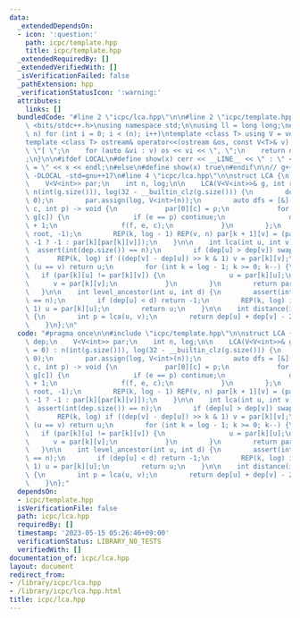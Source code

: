 ```yaml
---
data:
  _extendedDependsOn:
  - icon: ':question:'
    path: icpc/template.hpp
    title: icpc/template.hpp
  _extendedRequiredBy: []
  _extendedVerifiedWith: []
  _isVerificationFailed: false
  _pathExtension: hpp
  _verificationStatusIcon: ':warning:'
  attributes:
    links: []
  bundledCode: "#line 2 \"icpc/lca.hpp\"\n\n#line 2 \"icpc/template.hpp\"\n\n#include\
    \ <bits/stdc++.h>\nusing namespace std;\n\nusing ll = long long;\n#define REP(i,\
    \ n) for (int i = 0; i < (n); i++)\ntemplate <class T> using V = vector<T>;\n\
    template <class T> ostream& operator<<(ostream &os, const V<T>& v) {\n    os <<\
    \ \"[ \";\n    for (auto &vi : v) os << vi << \", \";\n    return os << \"]\"\
    ;\n}\n\n#ifdef LOCAL\n#define show(x) cerr << __LINE__ << \" : \" << #x << \"\
    \ = \" << x << endl;\n#else\n#define show(x) true\n#endif\n\n// g++ -g -fsanitize=undefined,address\
    \ -DLOCAL -std=gnu++17\n#line 4 \"icpc/lca.hpp\"\n\nstruct LCA {\n    V<int> dep;\n\
    \    V<V<int>> par;\n    int n, log;\n\n    LCA(V<V<int>>& g, int root = 0) :\
    \ n(int(g.size())), log(32 - __builtin_clz(g.size())) {\n        dep.assign(n,\
    \ 0);\n        par.assign(log, V<int>(n));\n        auto dfs = [&](auto f, int\
    \ c, int p) -> void {\n            par[0][c] = p;\n            for (auto& e :\
    \ g[c]) {\n                if (e == p) continue;\n                dep[e] = dep[c]\
    \ + 1;\n                f(f, e, c);\n            }\n        };\n        dfs(dfs,\
    \ root, -1);\n        REP(k, log - 1) REP(v, n) par[k + 1][v] = (par[k][v] ==\
    \ -1 ? -1 : par[k][par[k][v]]);\n    }\n\n    int lca(int u, int v) {\n      \
    \  assert(int(dep.size()) == n);\n        if (dep[u] > dep[v]) swap(u, v);\n \
    \       REP(k, log) if ((dep[v] - dep[u]) >> k & 1) v = par[k][v];\n        if\
    \ (u == v) return u;\n        for (int k = log - 1; k >= 0; k--) {\n         \
    \   if (par[k][u] != par[k][v]) {\n                u = par[k][u];\n          \
    \      v = par[k][v];\n            }\n        }\n        return par[0][u];\n \
    \   }\n\n    int level_ancestor(int u, int d) {\n        assert(int(dep.size())\
    \ == n);\n        if (dep[u] < d) return -1;\n        REP(k, log) if (d >> k &\
    \ 1) u = par[k][u];\n        return u;\n    }\n\n    int distance(int u, int v)\
    \ {\n        int p = lca(u, v);\n        return dep[u] + dep[v] - 2 * dep[p];\n\
    \    }\n};\n"
  code: "#pragma once\n\n#include \"icpc/template.hpp\"\n\nstruct LCA {\n    V<int>\
    \ dep;\n    V<V<int>> par;\n    int n, log;\n\n    LCA(V<V<int>>& g, int root\
    \ = 0) : n(int(g.size())), log(32 - __builtin_clz(g.size())) {\n        dep.assign(n,\
    \ 0);\n        par.assign(log, V<int>(n));\n        auto dfs = [&](auto f, int\
    \ c, int p) -> void {\n            par[0][c] = p;\n            for (auto& e :\
    \ g[c]) {\n                if (e == p) continue;\n                dep[e] = dep[c]\
    \ + 1;\n                f(f, e, c);\n            }\n        };\n        dfs(dfs,\
    \ root, -1);\n        REP(k, log - 1) REP(v, n) par[k + 1][v] = (par[k][v] ==\
    \ -1 ? -1 : par[k][par[k][v]]);\n    }\n\n    int lca(int u, int v) {\n      \
    \  assert(int(dep.size()) == n);\n        if (dep[u] > dep[v]) swap(u, v);\n \
    \       REP(k, log) if ((dep[v] - dep[u]) >> k & 1) v = par[k][v];\n        if\
    \ (u == v) return u;\n        for (int k = log - 1; k >= 0; k--) {\n         \
    \   if (par[k][u] != par[k][v]) {\n                u = par[k][u];\n          \
    \      v = par[k][v];\n            }\n        }\n        return par[0][u];\n \
    \   }\n\n    int level_ancestor(int u, int d) {\n        assert(int(dep.size())\
    \ == n);\n        if (dep[u] < d) return -1;\n        REP(k, log) if (d >> k &\
    \ 1) u = par[k][u];\n        return u;\n    }\n\n    int distance(int u, int v)\
    \ {\n        int p = lca(u, v);\n        return dep[u] + dep[v] - 2 * dep[p];\n\
    \    }\n};"
  dependsOn:
  - icpc/template.hpp
  isVerificationFile: false
  path: icpc/lca.hpp
  requiredBy: []
  timestamp: '2023-05-15 05:26:46+09:00'
  verificationStatus: LIBRARY_NO_TESTS
  verifiedWith: []
documentation_of: icpc/lca.hpp
layout: document
redirect_from:
- /library/icpc/lca.hpp
- /library/icpc/lca.hpp.html
title: icpc/lca.hpp
---
```

